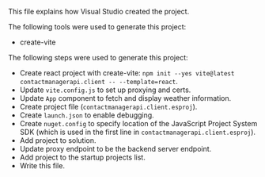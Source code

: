 This file explains how Visual Studio created the project.

The following tools were used to generate this project:
- create-vite

The following steps were used to generate this project:
- Create react project with create-vite: `npm init --yes vite@latest contactmanagerapi.client -- --template=react`.
- Update `vite.config.js` to set up proxying and certs.
- Update `App` component to fetch and display weather information.
- Create project file (`contactmanagerapi.client.esproj`).
- Create `launch.json` to enable debugging.
- Create `nuget.config` to specify location of the JavaScript Project System SDK (which is used in the first line in `contactmanagerapi.client.esproj`).
- Add project to solution.
- Update proxy endpoint to be the backend server endpoint.
- Add project to the startup projects list.
- Write this file.
